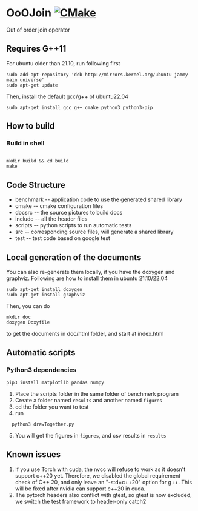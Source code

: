 # OoOJoin [![CMake](https://github.com/intellistream/ModernCPlusProjectTemplate/actions/workflows/cmake.yml/badge.svg?branch=main)](https://github.com/intellistream/ModernCPlusProjectTemplate/actions/workflows/cmake.yml)

Out of order join operator

## Requires G++11

For ubuntu older than 21.10, run following first

```shell
sudo add-apt-repository 'deb http://mirrors.kernel.org/ubuntu jammy main universe'
sudo apt-get update
```

Then, install the default gcc/g++ of ubuntu22.04

```shell
sudo apt-get install gcc g++ cmake python3 python3-pip
```


## How to build

### Build in shell

```shell

mkdir build && cd build
make 
```


## Code Structure

- benchmark -- application code to use the generated shared library
- cmake -- cmake configuration files
- docsrc -- the source pictures to build docs
- include -- all the header files
- scripts -- python scripts to run automatic tests
- src -- corresponding source files, will generate a shared library
- test -- test code based on google test

## Local generation of the documents

You can also re-generate them locally, if you have the doxygen and graphviz. Following are how to install them in ubuntu
21.10/22.04

```shell
sudo apt-get install doxygen
sudo apt-get install graphviz
```

Then, you can do

```shell
mkdir doc
doxygen Doxyfile
```

to get the documents in doc/html folder, and start at index.html

## Automatic scripts

### Python3 dependencies

```shell
pip3 install matplotlib pandas numpy
```

1. Place the scripts folder in the same folder of benchmerk program
2. Create a folder named ``results`` and another named ``figures``
3. cd the folder you want to test
4. run

```shell
  python3 drawTogether.py
```

5. You will get the figures in ``figures``, and csv results in ``results``

## Known issues

1. If you use Torch with cuda, the nvcc will refuse to work as it doesn't support c++20 yet. Therefore, we disabled the
   global requirement check of C++ 20, and only leave an "-std=c++20" option for g++. This will be fixed after nvidia
   can support c++20 in cuda.
2. The pytorch headers also conflict with gtest, so gtest is now excluded, we switch the test framework to header-only catch2